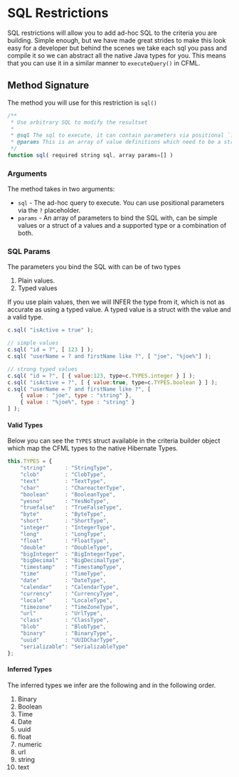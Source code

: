 # SQL Restrictions

SQL restrictions will allow you to add ad-hoc SQL to the criteria you are building.  Simple enough, but we have made great strides to make this look easy for a developer but behind the scenes we take each sql you pass and compile it so we can abstract all the native Java types for you.  This means that you can use it in a similar manner to `executeQuery()` in CFML.

## Method Signature

The method you will use for this restriction is `sql()` 

```javascript
/**
 * Use arbitrary SQL to modify the resultset
 *
 * @sql The sql to execute, it can contain parameters via positional `?` placeholders
 * @params This is an array of value definitions which need to be a struct of { value: , type: } or if the value is a simple value, we will try to infer it's type
 */
function sql( required string sql, array params=[] )
```

### Arguments

The method takes in two arguments:

* `sql` - The ad-hoc query to execute.  You can use positional parameters via the `?` placeholder.
* `params` - An array of parameters to bind the SQL with, can be simple values or a struct of a values and a supported type or a combination of both.

### SQL Params

The parameters you bind the SQL with can be of two types

1. Plain values.
2. Typed values

If you use plain values, then we will INFER the type from it, which is not as accurate as using a typed value. A typed value is a struct with the value and a valid type.

```javascript
c.sql( "isActive = true" );

// simple values
c.sql( "id = ?", [ 123 ] );
c.sql( "userName = ? and firstName like ?", [ "joe", "%joe%"] );

// strong typed values
c.sql( "id = ?", [ { value:123, type=c.TYPES.integer } ] );
c.sql( "isActive = ?", [ { value:true, type=c.TYPES.boolean } ] );
c.sql( "userName = ? and firstName like ?", [
    { value : "joe", type : "string" },
    { value : "%joe%", type : "string" }
] );
```

#### Valid Types

Below you can see the `TYPES` struct available in the criteria builder object which map the CFML types to the native Hibernate Types.

```javascript
this.TYPES = {
    "string"      : "StringType",
    "clob"        : "ClobType",
    "text"        : "TextType",
    "char"        : "ChareacterType",
    "boolean"     : "BooleanType",
    "yesno"       : "YesNoType",
    "truefalse"   : "TrueFalseType",
    "byte"        : "ByteType",
    "short"       : "ShortType",
    "integer"     : "IntegerType",
    "long"        : "LongType",
    "float"       : "FloatType",
    "double"      : "DoubleType",
    "bigInteger"  : "BigIntegerType",
    "bigDecimal"  : "BigDecimalType",
    "timestamp"   : "TimestampType",
    "time"        : "TimeType",
    "date"        : "DateType",
    "calendar"    : "CalendarType",
    "currency"    : "CurrencyType",
    "locale"      : "LocaleType",
    "timezone"    : "TimeZoneType",
    "url"         : "UrlType",
    "class"       : "ClassType",
    "blob"        : "BlobType",
    "binary"      : "BinaryType",
    "uuid"        : "UUIDCharType",
    "serializable": "SerializableType"
};
```

#### Inferred Types

The inferred types we infer are the following and in the following order.

1. Binary
2. Boolean
3. Time
4. Date
5. uuid
6. float
7. numeric
8. url
9. string
10. text



